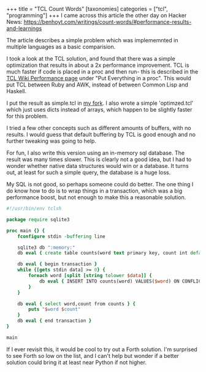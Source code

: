 +++
title = "TCL Count Words"
[taxonomies]
categories = ["tcl", "programming"]
+++
I came across this article the other day on Hacker News:
https://benhoyt.com/writings/count-words/#performance-results-and-learnings


The article describes a simple problem which was implememnted in multiple languages as a
basic comparision.


I took a look at the TCL solution, and found that there was a simple optimization that results in
about a 2x performance improvement. TCL is much faster if code is placed in a proc and then run- this
is described in the [TCL Wiki Performance page](https://wiki.tcl-lang.org/page/Tcl+Performance) under
"Put Everything in a proc". This would put TCL between Ruby and AWK, instead of between Common Lisp and Haskell.


I put the result as simple.tcl in [my fork](https://github.com/nsmryan/countwords). I also wrote
a simple 'optimzed.tcl' which just uses dicts instead of arrays, which happen to be slightly
faster for this problem.


I tried a few other concepts such as different amounts of buffers, with no results. I would
guess that default buffering by TCL is good enough and no further tweaking was going to help.


For fun, I also write this version using an in-memory sql database. The result was many times slower. This
is clearly not a good idea, but I had to wonder whether native data structures would win or a database.
It turns out, at least for such a simple query, the database is a huge loss.

My SQL is not good, so perhaps someone could do better. The one thing I do know how to do is to wrap things
in a transaction, which was a big performance boost, but not enough to make this a reasonable solution.

```tcl
#!/usr/bin/env tclsh

package require sqlite3

proc main {} {
    fconfigure stdin -buffering line

    sqlite3 db ":memory:"
    db eval { create table counts(word text primary key, count int default 1) }

    db eval { begin transaction }
    while {[gets stdin data] >= 0} {
        foreach word [split [string tolower $data]] {
            db eval { INSERT INTO counts(word) VALUES($word) ON CONFLICT(word) DO UPDATE SET count=count+1; }
        }
    }

    db eval { select word,count from counts } {
        puts "$word $count"
    }
    db eval { end transaction }
}

main
```


If I ever revisit this, it would be cool to try out a Forth solution. I'm surprised to see Forth so low
on the list, and I can't help but wonder if a better solution could bring it at least near Python if not
higher.

